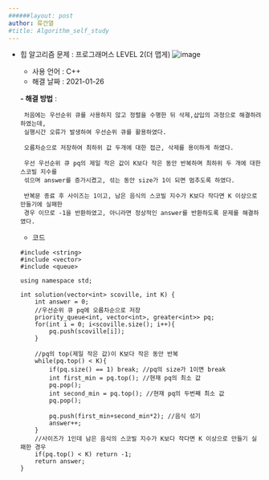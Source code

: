 ```yaml
---
######layout: post
author: 류건열
#title: Algorithm_self_study
---
```



-  힙 알고리즘 문제 : 프로그래머스 LEVEL 2(더 맵게)
![image](https://user-images.githubusercontent.com/34560965/105830637-151b1280-6009-11eb-9055-aed9a23a94c2.png)
    - 사용 언어 : C++
    - 해결 날짜 : 2021-01-26

    **- 해결 방법** : 
        
        처음에는 우선순위 큐를 사용하지 않고 정렬을 수행한 뒤 삭제,삽입의 과정으로 해결하려 하였는데,
        실행시간 오류가 발생하여 우선순위 큐를 활용하였다.
        
        오름차순으로 저장하여 최하위 값 두개에 대한 접근, 삭제를 용이하게 하였다.

        우선 우선순위 큐 pq의 제일 작은 값이 K보다 작은 동안 반복하며 최하위 두 개에 대한 스코빌 지수를
        섞으며 answer를 증가시켰고, 섞는 동안 size가 1이 되면 멈추도록 하였다.

        반복문 종료 후 사이즈는 1이고, 남은 음식의 스코빌 지수가 K보다 작다면 K 이상으로 만들기에 실패한
        경우 이므로 -1을 반환하였고, 아니라면 정상적인 answer를 반환하도록 문제를 해결하였다.
        

	- 코드	

    ```
    #include <string>
    #include <vector>
    #include <queue>

    using namespace std;

    int solution(vector<int> scoville, int K) {
        int answer = 0;
        //우선순위 큐 pq에 오름차순으로 저장
        priority_queue<int, vector<int>, greater<int>> pq;
        for(int i = 0; i<scoville.size(); i++){
            pq.push(scoville[i]);
        }
        
        //pq의 top(제일 작은 값)이 K보다 작은 동안 반복
        while(pq.top() < K){
            if(pq.size() == 1) break; //pq의 size가 1이면 break
            int first_min = pq.top(); //현재 pq의 최소 값
            pq.pop();
            int second_min = pq.top(); //현재 pq의 두번째 최소 값
            pq.pop();
            
            pq.push(first_min+second_min*2); //음식 섞기
            answer++;
        }
        //사이즈가 1인데 남은 음식의 스코빌 지수가 K보다 작다면 K 이상으로 만들기 실패한 경우
        if(pq.top() < K) return -1; 
        return answer;
    }
    ```
